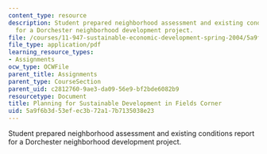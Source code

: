 ```yaml
---
content_type: resource
description: Student prepared neighborhood assessment and existing conditions report
  for a Dorchester neighborhood development project.
file: /courses/11-947-sustainable-economic-development-spring-2004/5a9f6b3d53efec3b72a17b7135038e23_vieta_ph1_report.pdf
file_type: application/pdf
learning_resource_types:
- Assignments
ocw_type: OCWFile
parent_title: Assignments
parent_type: CourseSection
parent_uid: c2812760-9ae3-da09-56e9-bf2bde6082b9
resourcetype: Document
title: Planning for Sustainable Development in Fields Corner
uid: 5a9f6b3d-53ef-ec3b-72a1-7b7135038e23
---
```

Student prepared neighborhood assessment and existing conditions report for a Dorchester neighborhood development project.

